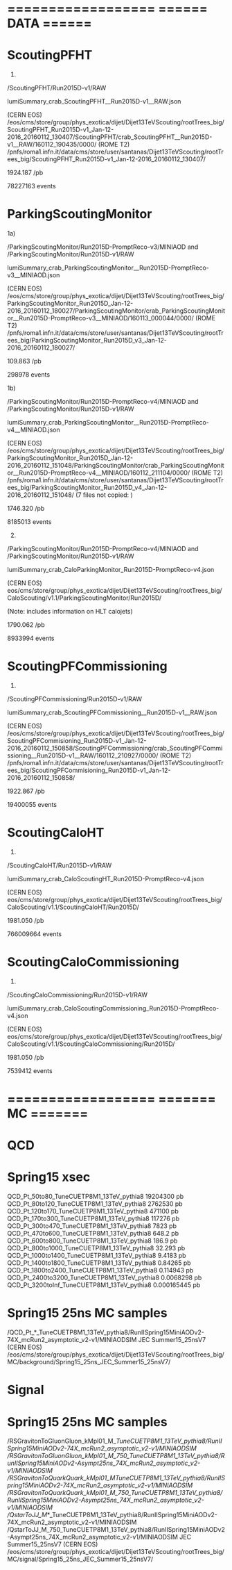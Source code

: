 ==================
====== DATA ======
==================

ScoutingPFHT
============

1)

/ScoutingPFHT/Run2015D-v1/RAW

lumiSummary_crab_ScoutingPFHT__Run2015D-v1__RAW.json

(CERN EOS) /eos/cms/store/group/phys_exotica/dijet/Dijet13TeVScouting/rootTrees_big/ScoutingPFHT_Run2015D-v1_Jan-12-2016_20160112_130407/ScoutingPFHT/crab_ScoutingPFHT__Run2015D-v1__RAW/160112_190435/0000/
(ROME T2) /pnfs/roma1.infn.it/data/cms/store/user/santanas/Dijet13TeVScouting/rootTrees_big/ScoutingPFHT_Run2015D-v1_Jan-12-2016_20160112_130407/

1924.187 /pb

78227163 events


ParkingScoutingMonitor
======================

1a)

/ParkingScoutingMonitor/Run2015D-PromptReco-v3/MINIAOD and /ParkingScoutingMonitor/Run2015D-v1/RAW

lumiSummary_crab_ParkingScoutingMonitor__Run2015D-PromptReco-v3__MINIAOD.json

(CERN EOS) /eos/cms/store/group/phys_exotica/dijet/Dijet13TeVScouting/rootTrees_big/ParkingScoutingMonitor_Run2015D_Jan-12-2016_20160112_180027/ParkingScoutingMonitor/crab_ParkingScoutingMonitor__Run2015D-PromptReco-v3__MINIAOD/160113_000044/0000/
(ROME T2) /pnfs/roma1.infn.it/data/cms/store/user/santanas/Dijet13TeVScouting/rootTrees_big/ParkingScoutingMonitor_Run2015D_v3_Jan-12-2016_20160112_180027/

109.863 /pb

298978 events

1b)

/ParkingScoutingMonitor/Run2015D-PromptReco-v4/MINIAOD and /ParkingScoutingMonitor/Run2015D-v1/RAW

lumiSummary_crab_ParkingScoutingMonitor__Run2015D-PromptReco-v4__MINIAOD.json

(CERN EOS) /eos/cms/store/group/phys_exotica/dijet/Dijet13TeVScouting/rootTrees_big/ParkingScoutingMonitor_Run2015D_Jan-12-2016_20160112_151048/ParkingScoutingMonitor/crab_ParkingScoutingMonitor__Run2015D-PromptReco-v4__MINIAOD/160112_211104/0000/
(ROME T2) /pnfs/roma1.infn.it/data/cms/store/user/santanas/Dijet13TeVScouting/rootTrees_big/ParkingScoutingMonitor_Run2015D_v4_Jan-12-2016_20160112_151048/ (7 files not copied: )

1746.320 /pb

8185013 events

2)

/ParkingScoutingMonitor/Run2015D-PromptReco-v4/MINIAOD and /ParkingScoutingMonitor/Run2015D-v1/RAW

lumiSummary_crab_CaloParkingMonitor_Run2015D-PromptReco-v4.json

(CERN EOS) eos/cms/store/group/phys_exotica/dijet/Dijet13TeVScouting/rootTrees_big/CaloScouting/v1.1/ParkingScoutingMonitor/Run2015D/

(Note: includes information on HLT calojets)

1790.062 /pb

8933994 events


ScoutingPFCommissioning
=======================

1)

/ScoutingPFCommissioning/Run2015D-v1/RAW

lumiSummary_crab_ScoutingPFCommissioning__Run2015D-v1__RAW.json

(CERN EOS) /eos/cms/store/group/phys_exotica/dijet/Dijet13TeVScouting/rootTrees_big/ScoutingPFCommisioning_Run2015D-v1_Jan-12-2016_20160112_150858/ScoutingPFCommissioning/crab_ScoutingPFCommissioning__Run2015D-v1__RAW/160112_210927/0000/
(ROME T2) /pnfs/roma1.infn.it/data/cms/store/user/santanas/Dijet13TeVScouting/rootTrees_big/ScoutingPFCommisioning_Run2015D-v1_Jan-12-2016_20160112_150858/

1922.867 /pb

19400055 events

ScoutingCaloHT
============

1)

/ScoutingCaloHT/Run2015D-v1/RAW

lumiSummary_crab_CaloScoutingHT_Run2015D-PromptReco-v4.json

(CERN EOS) eos/cms/store/group/phys_exotica/dijet/Dijet13TeVScouting/rootTrees_big/CaloScouting/v1.1/ScoutingCaloHT/Run2015D/

1981.050 /pb

766009664 events

ScoutingCaloCommissioning
============

1)

/ScoutingCaloCommissioning/Run2015D-v1/RAW

lumiSummary_crab_CaloScoutingCommissioning_Run2015D-PromptReco-v4.json

(CERN EOS) eos/cms/store/group/phys_exotica/dijet/Dijet13TeVScouting/rootTrees_big/CaloScouting/v1.1/ScoutingCaloCommissioning/Run2015D/

1981.050 /pb

7539412 events


==================
======= MC =======
==================

QCD
=======================
Spring15                                      xsec
========================================================
QCD_Pt_50to80_TuneCUETP8M1_13TeV_pythia8      19204300 pb
QCD_Pt_80to120_TuneCUETP8M1_13TeV_pythia8     2762530 pb
QCD_Pt_120to170_TuneCUETP8M1_13TeV_pythia8    471100 pb
QCD_Pt_170to300_TuneCUETP8M1_13TeV_pythia8    117276 pb
QCD_Pt_300to470_TuneCUETP8M1_13TeV_pythia8    7823 pb
QCD_Pt_470to600_TuneCUETP8M1_13TeV_pythia8    648.2 pb
QCD_Pt_600to800_TuneCUETP8M1_13TeV_pythia8    186.9 pb
QCD_Pt_800to1000_TuneCUETP8M1_13TeV_pythia8   32.293 pb
QCD_Pt_1000to1400_TuneCUETP8M1_13TeV_pythia8  9.4183 pb
QCD_Pt_1400to1800_TuneCUETP8M1_13TeV_pythia8  0.84265 pb
QCD_Pt_1800to2400_TuneCUETP8M1_13TeV_pythia8  0.114943 pb
QCD_Pt_2400to3200_TuneCUETP8M1_13TeV_pythia8  0.0068298 pb
QCD_Pt_3200toInf_TuneCUETP8M1_13TeV_pythia8   0.000165445 pb

Spring15 25ns MC samples
========================

/QCD_Pt_*_TuneCUETP8M1_13TeV_pythia8/RunIISpring15MiniAODv2-74X_mcRun2_asymptotic_v2-v1/MINIAODSIM
JEC Summer15_25nsV7
(CERN EOS)
/eos/cms/store/group/phys_exotica/dijet/Dijet13TeVScouting/rootTrees_big/MC/background/Spring15_25ns_JEC_Summer15_25nsV7/


Signal
=======================

Spring15 25ns MC samples
========================

/RSGravitonToGluonGluon_kMpl01_M_*_TuneCUETP8M1_13TeV_pythia8/RunIISpring15MiniAODv2-74X_mcRun2_asymptotic_v2-v1/MINIAODSIM
/RSGravitonToGluonGluon_kMpl01_M_750_TuneCUETP8M1_13TeV_pythia8/RunIISpring15MiniAODv2-Asympt25ns_74X_mcRun2_asymptotic_v2-v1/MINIAODSIM
/RSGravitonToQuarkQuark_kMpl01_M_*_TuneCUETP8M1_13TeV_pythia8/RunIISpring15MiniAODv2-74X_mcRun2_asymptotic_v2-v1/MINIAODSIM
/RSGravitonToQuarkQuark_kMpl01_M_750_TuneCUETP8M1_13TeV_pythia8/RunIISpring15MiniAODv2-Asympt25ns_74X_mcRun2_asymptotic_v2-v1/MINIAODSIM
/QstarToJJ_M_*_TuneCUETP8M1_13TeV_pythia8/RunIISpring15MiniAODv2-74X_mcRun2_asymptotic_v2-v1/MINIAODSIM
/QstarToJJ_M_750_TuneCUETP8M1_13TeV_pythia8/RunIISpring15MiniAODv2-Asympt25ns_74X_mcRun2_asymptotic_v2-v1/MINIAODSIM
JEC Summer15_25nsV7
(CERN EOS)
/eos/cms/store/group/phys_exotica/dijet/Dijet13TeVScouting/rootTrees_big/MC/signal/Spring15_25ns_JEC_Summer15_25nsV7/

